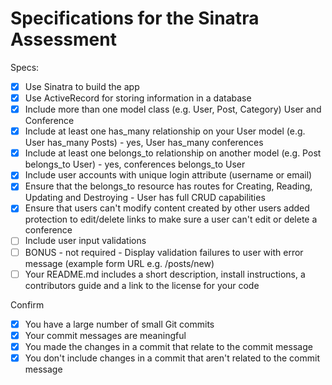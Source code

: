 # Specifications for the Sinatra Assessment

Specs:
- [x] Use Sinatra to build the app
- [x] Use ActiveRecord for storing information in a database
- [x] Include more than one model class (e.g. User, Post, Category)
      User and Conference
- [x] Include at least one has_many relationship on your User model (e.g. User has_many Posts) - yes, User has_many conferences
- [x] Include at least one belongs_to relationship on another model (e.g. Post belongs_to User) - yes, conferences belongs_to User
- [x] Include user accounts with unique login attribute (username or email)
- [x] Ensure that the belongs_to resource has routes for Creating, Reading, Updating and Destroying - User has full CRUD capabilities
- [x] Ensure that users can't modify content created by other users
    added protection to edit/delete links to make sure a user can't edit or delete a conference
- [ ] Include user input validations
- [ ] BONUS - not required - Display validation failures to user with error message (example form URL e.g. /posts/new)
- [ ] Your README.md includes a short description, install instructions, a contributors guide and a link to the license for your code

Confirm
- [x] You have a large number of small Git commits
- [x] Your commit messages are meaningful
- [x] You made the changes in a commit that relate to the commit message
- [x] You don't include changes in a commit that aren't related to the commit message
